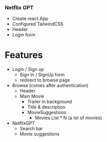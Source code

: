 ### Netflix GPT

- Create react App
- Configured TailwindCSS
- Header
- Login form


# Features
- Login / Sign up
    - Sign In / SignUp form
    - redirect to browse page
- Browse (comes after authentication)
    - Header
    - Main Movie
        - Trailer in background
        - Title & description
        - MovieSuggestions
            - Movies List * N (a lot of movies)
- NetflixGPT
    - Search bar
    - Movie suggestions       